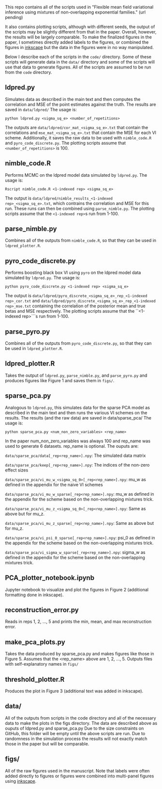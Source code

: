 This repo contains all of the scripts used in
"Flexible mean field variational inference
using mixtures of non-overlapping exponential families." (url pending)

It also contains plotting scripts, although with different
seeds, the output of the scripts may be slightly different
from that in the paper.  Overall, however, the results will
be largely comparable.  To make the finalized figures in the
paper, I sometimes directly added labels to the figures, or
combined the figures in [inkscape](https://inkscape.org)
but the data in the figures were in no way manipulated.

Below I describe each of the scripts in the ```code/``` directory.
Some of these scripts will generate data in the ```data/``` directory
and some of the scripts will use that data to generate figures.
All of the scripts are assumed to be run from the ```code``` directory.


## ldpred.py

Simulates data as described in the main text and then
computes the correlation and MSE of the point estimates
against the truth. The results are saved in ```data/ldpred/```
The usage is:

```python ldpred.py <sigma_sq_e> <number_of_repetitions>```

The outputs are ```data/ldpred/cor_mat_<sigma_sq_e>.txt``` that contain
the correlations and ```mse_mat_<sigma_sq_e>.txt``` that contain
the MSE for each VI scheme.  Additionally, it saves the raw data
to be used with ```nimble_code.R``` and ```pyro_code_discrete.py```.
The plotting scripts assume that ```<number_of_repetitions>``` is 100.


## nimble_code.R

Performs MCMC on the ldpred model data simulated by ```ldpred.py```.
The usage is:

```Rscript nimble_code.R <1-indexed rep> <sigma_sq_e>```

The output is
 ```data/ldpred/nimble_results_<1-indexed rep>_<sigma_sq_e>.txt```,
 which contrains the correlation and MSE for this run.  These runs can
then be combined using ```parse_nimble.py```.  The plotting scripts
assume that the ```<1-indexed rep>```s run from 1-100.


## parse_nimble.py

Combines all of the outputs from ```nimble_code.R```, so that
they can be used in ```ldpred_plotter.R```.


## pyro_code_discrete.py

Performs boosting black box VI using ```pyro``` on the ldpred
model data simulated by ```ldpred.py```. The usage is:

```python pyro_code_discrete.py <1-indexed rep> <sigma_sq_e>```

The output is
```data/ldpred/pyro_discrete_<sigma_sq_e>_rep_<1-indexed rep>_cor.txt```
and
```data/ldpred/pyro_discrete_<sigma_sq_e>_rep_<1-indexed rep>_mse.txt```
containing the correlation of the posterior mean and true betas and MSE
respectively.  The plotting scripts assume that the ``<1-indexed rep>```s
run from 1-100.

## parse_pyro.py

Combines all of the outputs from ```pyro_code_discrete.py```, so that
they can be used in ```ldpred_plotter.R```.


## ldpred_plotter.R

Takes the output of ```ldpred.py```, ```parse_nimble.py```,
and ```parse_pyro.py```  and produces figures
like Figure 1 and saves them in ```figs/```.


## sparse_pca.py
Analogous to ```ldpred.py```, this simulates data for the
sparse PCA model as described in the main text and
then runs the various VI schemes on the results.
The results (and the raw data) are saved in data/sparse_pca/
The usage is:

```python sparse_pca.py <num_non_zero_variables> <rep_name>```

In the paper num_non_zero_variables was always 100
and rep_name was used to generate 6 datasets.  rep_name
is optional.
The ouputs are:

```data/sparse_pca/data[_rep<rep_name>].npy```: The simulated data matrix

```data/sparse_pca/keep[_rep<rep_name>].npy```: The indices of the non-zero effect sizes

```data/sparse_pca/vi_mu_w_<sigma_sq_0>[_rep<rep_name>].npy```:
mu_w as defined in the appendix for the naive VI
schemes

```data/sparse_pca/vi_mu_w_sparse[_rep<rep_name>].npy```:
mu_w as defined in the appendix for the scheme
based on the non-overlapping mixtures trick.
                
```data/sparse_pca/vi_mu_z_<sigma_sq_0>[_rep<rep_name>].npy```:
Same as above but for mu_z.
                
```data/sparse_pca/vi_mu_z_sparse[_rep<rep_name>].npy```:
Same as above but for mu_z.
                
```data/sparse_pca/vi_psi_0_sparse[_rep<rep_name>].npy```:
psi_0 as defined in the appendix for the scheme
based on the non-overlapping mixtures trick.
                
```data/sparse_pca/vi_sigma_w_sparse[_rep<rep_name>].npy```:
sigma_w as defined in the appendix for the scheme
based on the non-overlapping mixtures trick.


## PCA_plotter_notebook.ipynb

Jupyter notebook to visualize and plot the figures in
Figure 2 (additional formatting done in inkscape).


## reconstruction_error.py

Reads in reps 1, 2, ..., 5 and prints the min, mean,
and max reconstruction error.


## make_pca_plots.py

Takes the data produced by sparse_pca.py and makes figures
like those in Figure 5.  Assumes that the <rep_name> above
are 1, 2, ..., 5.  Outputs files with self-explanatory names
in ```figs/```


## threshold_plotter.R

Produces the plot in Figure 3 (additional text was added
in inkscape).


## data/

All of the outputs from scripts in the code directory
and all of the necessary data to make the plots in
the figs directory. The data are described above as ouputs
of ldpred.py and sparse_pca.py
Due to the size constraints on GitHub,
this folder will be empty until the above scripts are 
run.  Due to randomness in the simulation process
the results will not exactly match those in the paper
but will be comparable.


## figs/

All of the raw figures used in the manuscript.
Note that labels were often added directly to figures
or figures were combined into multi-panel figures using
[inkscape](https://inkscape.org).
